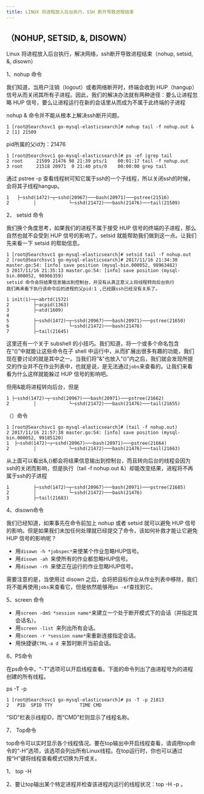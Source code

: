 ```yaml
---
title: LINUX 将进程放入后台执行，SSH 断开导致进程结束
---
```


## （NOHUP, SETSID, &, DISOWN）

Linux 将进程放入后台执行，解决网络，ssh断开导致进程结束（nohup,  setsid,  &, disown）

1、nohup 命令

我们知道，当用户注销（logout）或者网络断开时，终端会收到 HUP（hangup）信号从而关闭其所有子进程。因此，我们的解决办法就有两种途径：要么让进程忽略 HUP 信号，要么让进程运行在新的会话里从而成为不属于此终端的子进程

nohup & 命令并不能从根本上解决ssh断开问题。

```
1 [root@Searchsvc1 go-mysql-elasticsearch]# nohup tail -f nohup.out &
2 [1] 21509
```

pid所属的父id为：21476

```
1 [root@Searchsvc1 go-mysql-elasticsearch]# ps -ef |grep tail
2 root     21509 21476 98 21:39 pts/1    00:01:17 tail -f nohup.out
3 root     21518 20971  0 21:40 pts/0    00:00:00 grep tail
```

通过 pstree  -p 查看线程树可知它属于ssh的一个子线程，所以关闭ssh的时候，会将其子线程hangup。

```
1   ├─sshd(1472)─┬─sshd(20967)───bash(20971)───pstree(21516)
2         │            └─sshd(21472)───bash(21476)───tail(21509)
```

 

2、 setsid 命令

我们换个角度思考，如果我们的进程不属于接受 HUP 信号的终端的子进程，那么自然也就不会受到 HUP 信号的影响了。setsid 就能帮助我们做到这一点。让我们先来看一下 setsid 的帮助信息。

```
1 [root@Searchsvc1 go-mysql-elasticsearch]# setsid tail -f nohup.out 
2 [root@Searchsvc1 go-mysql-elasticsearch]# 2017/11/16 21:34:30 master.go:54: [info] save position (mysql-bin.000052, 98963482)
3 2017/11/16 21:35:13 master.go:54: [info] save position (mysql-bin.000052, 98966359)
setsid 命令会将结果信息输出到控制台，并没有从真正意义上将线程转向后台执行
我们再来看下执行该命令后的进程的父pid:1 ,已经跟ssh已经没有关系了。
```



```
1 init(1)─┬─abrtd(1572)
2         ├─acpid(1363)
3         ├─atd(1609)
4     
5         ├─sshd(1472)─┬─sshd(20967)───bash(20971)───pstree(21650)
6         │            └─sshd(21472)───bash(21476)
7         ├─tail(21645)
```



这里还有一个关于 subshell 的小技巧。我们知道，将一个或多个命名包含在“()”中就能让这些命令在子 shell 中运行中，从而扩展出很多有趣的功能，我们现在要讨论的就是其中之一。当我们将"&"也放入“()”内之后，我们就会发现所提交的作业并不在作业列表中，也就是说，是无法通过`jobs`来查看的。让我们来看看为什么这样就能躲过 HUP 信号的影响吧。

但用&能将进程转向后台，但是

```
1 ├─sshd(1472)─┬─sshd(20967)───bash(20971)───pstree(21662)
2         │            └─sshd(21472)───bash(21476)───tail(21655)
```

（）命令

```
1 [root@Searchsvc1 go-mysql-elasticsearch]# (tail -f nohup.out)
2 2017/11/16 21:57:38 master.go:54: [info] save position (mysql-bin.000052, 99185120)
1  ├─sshd(1472)─┬─sshd(20967)───bash(20971)───pstree(21664)
2         │            └─sshd(21472)───bash(21476)───tail(21663)
```

从上面可以看出&,()都会将结果信息输出到控制台，而且转向后台的线程会因为ssh的关闭而影响，但是执行（tail -f nohup.out &）却能改变结果，进程将不再属于ssh的子进程

```
1         ├─sshd(1472)─┬─sshd(20967)───bash(20971)───pstree(21685)
2         │            └─sshd(21472)───bash(21476)
3         ├─tail(21683)
```

 

4、disown命令

我们已经知道，如果事先在命令前加上 nohup 或者 setsid 就可以避免 HUP 信号的影响。但是如果我们未加任何处理就已经提交了命令，该如何补救才能让它避免 HUP 信号的影响呢？

- 用`disown -h *jobspec*`来使某个作业忽略HUP信号。
- 用`disown -ah `来使所有的作业都忽略HUP信号。
- 用`disown -rh `来使正在运行的作业忽略HUP信号。

需要注意的是，当使用过 disown 之后，会将把目标作业从作业列表中移除，我们将不能再使用`jobs`来查看它，但是依然能够用`ps -ef`查找到它。

 

5、screen 命令

- 用`screen -dmS *session name*`来建立一个处于断开模式下的会话（并指定其会话名）。
- 用`screen -list `来列出所有会话。
- 用`screen -r *session name*`来重新连接指定会话。
- 用快捷键`CTRL-a d `来暂时断开当前会话。

 

6、PS命令

在ps命令中，“-T”选项可以开启线程查看。下面的命令列出了由进程号为<pid>的进程创建的所有线程。

 ps -T -p <pid>

```
1 [root@Searchsvc1 go-mysql-elasticsearch]# ps -T -p 21813
2   PID  SPID TTY          TIME CMD
```

 

“SID”栏表示线程ID，而“CMD”栏则显示了线程名称。

7、 Top命令

top命令可以实时显示各个线程情况。要在top输出中开启线程查看，请调用top命令的“-H”选项，该选项会列出所有Linux线程。在top运行时，你也可以通过按“H”键将线程查看模式切换为开或关。

1、 top -H

2、要让top输出某个特定进程<pid>并检查该进程内运行的线程状况：top -H -p <pid>。

 